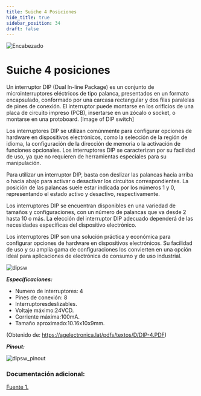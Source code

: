 ```yaml
---
title: Suiche 4 Posiciones
hide_title: true
sidebar_position: 34
draft: false
---
```

![Encabezado](https://firebasestorage.googleapis.com/v0/b/modulo-b3e1a.appspot.com/o/General%2Fimagenes%2Flogo%20sena%202.png?alt=media&token=f8400ade-f50e-4175-8ff1-d69a8bc9a180&_gl=1*1b8f15f*_ga*MTE3MTQwMjUxOS4xNjk2MjYzMDI3*_ga_CW55HF8NVT*MTY5NjI3NDM1NS4yLjEuMTY5NjI3NTE4My4zMS4wLjA.)

# **Suiche 4 posiciones**

Un interruptor DIP (Dual In-line Package) es un conjunto de microinterruptores eléctricos de tipo palanca, presentados en un formato encapsulado, conformado por una carcasa rectangular y dos filas paralelas de pines de conexión. El interruptor puede montarse en los orificios de una placa de circuito impreso (PCB), insertarse en un zócalo o socket, o montarse en una protoboard.
[Image of DIP switch]

Los interruptores DIP se utilizan comúnmente para configurar opciones de hardware en dispositivos electrónicos, como la selección de la región de idioma, la configuración de la dirección de memoria o la activación de funciones opcionales. Los interruptores DIP se caracterizan por su facilidad de uso, ya que no requieren de herramientas especiales para su manipulación.

Para utilizar un interruptor DIP, basta con deslizar las palancas hacia arriba o hacia abajo para activar o desactivar los circuitos correspondientes. La posición de las palancas suele estar indicada por los números 1 y 0, representando el estado activo y desactivo, respectivamente.

Los interruptores DIP se encuentran disponibles en una variedad de tamaños y configuraciones, con un número de palancas que va desde 2 hasta 10 o más. La elección del interruptor DIP adecuado dependerá de las necesidades específicas del dispositivo electrónico.

Los interruptores DIP son una solución práctica y económica para configurar opciones de hardware en dispositivos electrónicos. Su facilidad de uso y su amplia gama de configuraciones los convierten en una opción ideal para aplicaciones de electrónica de consumo y de uso industrial.

![dipsw](https://firebasestorage.googleapis.com/v0/b/modulo-b3e1a.appspot.com/o/General%2Fimagenes%2FRepositorio%2Fdip-sw-4p.webp?alt=media&token=8ce9864c-05cf-4bff-ad86-09752329df90)

***Especificaciones:***

- Numero de interruptores: 4
- Pines de conexión: 8 
- Interruptoresdeslizables. 
- Voltaje máximo:24VCD. 
- Corriente máxima:100mA. 
- Tamaño aproximado:10.16x10x9mm.

(Obtenido de: https://agelectronica.lat/pdfs/textos/D/DIP-4.PDF)

***Pinout:***

![dipsw_pinout](https://firebasestorage.googleapis.com/v0/b/modulo-b3e1a.appspot.com/o/General%2Fimagenes%2FRepositorio%2Fdip-sw-4p%20-pinout.webp?alt=media&token=2b6bb9c4-1a76-4b58-8ac2-8a6f5db795c6)

### Documentación adicional:

[Fuente 1.](https://agelectronica.lat/pdfs/textos/D/DIP-4.PDF)


